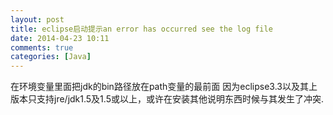```yaml
---
layout: post
title: eclipse启动提示an error has occurred see the log file
date: 2014-04-23 10:11
comments: true
categories: [Java]
---
```


在环境变量里面把jdk的bin路径放在path变量的最前面
因为eclipse3.3以及其上版本只支持jre/jdk1.5及1.5或以上，或许在安装其他说明东西时候与其发生了冲突.